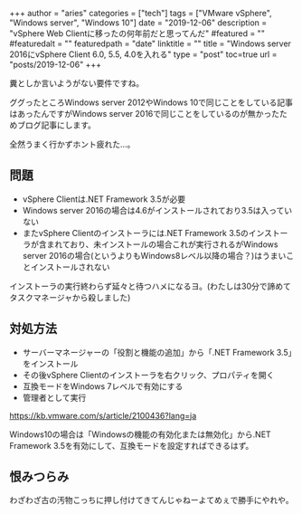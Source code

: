 +++
author = "aries"
categories = ["tech"]
tags = ["VMware vSphere", "Windows server", "Windows 10"]
date = "2019-12-06"
description = "vSphere Web Clientに移ったの何年前だと思ってんだ"
#featured = ""
#featuredalt = ""
featuredpath = "date"
linktitle = ""
title = "Windows server 2016にvSphere Client 6.0, 5.5, 4.0を入れる"
type = "post"
toc=true
url = "posts/2019-12-06"
+++

糞としか言いようがない要件ですね。

ググったところWindows server 2012やWindows 10で同じことをしている記事はあったんですがWindows server 2016で同じことをしているのが無かったためブログ記事にします。

全然うまく行かずホント疲れた…。

## 問題

- vSphere Clientは.NET Framework 3.5が必要
- Windows server 2016の場合は4.6がインストールされており3.5は入っていない
- またvSphere Clientのインストーラには.NET Framework 3.5のインストーラが含まれており、未インストールの場合これが実行されるがWindows server 2016の場合(というよりもWindows8レベル以降の場合？)はうまいことインストールされない

インストーラの実行終わらず延々と待つハメになるヨ。(わたしは30分で諦めてタスクマネージャから殺しました)

## 対処方法

- サーバーマネージャーの「役割と機能の追加」から「.NET Framework 3.5」をインストール
- その後vSphere Clientのインストーラを右クリック、プロパティを開く
- 互換モードをWindows 7レベルで有効にする
- 管理者として実行

https://kb.vmware.com/s/article/2100436?lang=ja

Windows10の場合は「Windowsの機能の有効化または無効化」から.NET Framework 3.5を有効にして、互換モードを設定すればできるはず。

## 恨みつらみ

わざわざ古の汚物こっちに押し付けてきてんじゃねーよてめぇで勝手にやれや。

